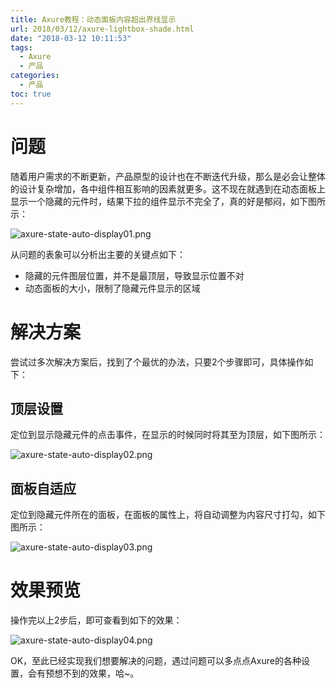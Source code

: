 ```yaml
---
title: Axure教程：动态面板内容超出界线显示
url: 2018/03/12/axure-lightbox-shade.html
date: "2018-03-12 10:11:53"
tags:
  - Axure
  - 产品
categories:
  - 产品
toc: true
---
```



# 问题

随着用户需求的不断更新，产品原型的设计也在不断迭代升级，那么是必会让整体的设计复杂增加，各中组件相互影响的因素就更多。这不现在就遇到在动态面板上显示一个隐藏的元件时，结果下拉的组件显示不完全了，真的好是郁闷，如下图所示：

![axure-state-auto-display01.png](//imgs.lisenhui.cn/blog/2018/03-12-axure-state-auto-display01.png)

<!--more-->

从问题的表象可以分析出主要的关键点如下：

- 隐藏的元件图层位置，并不是最顶层，导致显示位置不对
- 动态面板的大小，限制了隐藏元件显示的区域

# 解决方案

尝试过多次解决方案后，找到了个最优的办法，只要2个步骤即可，具体操作如下：

## 顶层设置

定位到显示隐藏元件的点击事件，在显示的时候同时将其至为顶层，如下图所示：

![axure-state-auto-display02.png](//imgs.lisenhui.cn/blog/2018/03-12-axure-state-auto-display02.png)

## 面板自适应

定位到隐藏元件所在的面板，在面板的属性上，将自动调整为内容尺寸打勾，如下图所示：

![axure-state-auto-display03.png](//imgs.lisenhui.cn/blog/2018/03-12-axure-state-auto-display03.png)


# 效果预览

操作完以上2步后，即可查看到如下的效果：

![axure-state-auto-display04.png](//imgs.lisenhui.cn/blog/2018/03-12-axure-state-auto-display04.png)

OK，至此已经实现我们想要解决的问题，遇过问题可以多点点Axure的各种设置，会有预想不到的效果，哈~。
